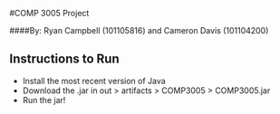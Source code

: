 #COMP 3005 Project

####By: Ryan Campbell (101105816) and Cameron Davis (101104200)

## Instructions to Run
- Install the most recent version of Java
- Download the .jar in out > artifacts > COMP3005 > COMP3005.jar
- Run the jar!
